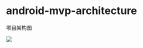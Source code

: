 # android-mvp-architecture
项目架构图

![](https://github.com/ldxyzhou/android-mvp-architecture/raw/master/app/src/main/assets/android-mvp-architecture.png)